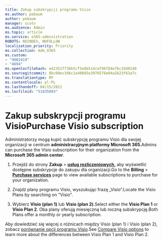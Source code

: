 ```yaml
---
title: Zakup subskrypcji programu Visio
ms.author: pebaum
author: pebaum
manager: scotv
ms.audience: Admin
ms.topic: article
ms.service: o365-administration
ROBOTS: NOINDEX, NOFOLLOW
localization_priority: Priority
ms.collection: Adm_O365
ms.custom:
- "9002419"
- "4694"
ms.openlocfilehash: e42352ff36b5cf5e8b514cef96f84ef6c19d0240
ms.sourcegitcommit: 8bc60ec34bc1e40685e3976576e04a2623f63a7c
ms.translationtype: MT
ms.contentlocale: pl-PL
ms.lasthandoff: 04/15/2021
ms.locfileid: "51835893"
---
```

# <a name="purchase-visio-subscription"></a><span data-ttu-id="3c38c-102">Zakup subskrypcji programu Visio</span><span class="sxs-lookup"><span data-stu-id="3c38c-102">Purchase Visio subscription</span></span>

<span data-ttu-id="3c38c-103">Administratorzy mogą kupić subskrypcję programu Visio dla swojej organizacji w centrum **administracyjnym platformy Microsoft 365.**</span><span class="sxs-lookup"><span data-stu-id="3c38c-103">Admins can purchase the Visio subscription for their organization from the **Microsoft 365 admin center**.</span></span>

1. <span data-ttu-id="3c38c-104">Przejdź do strony **Zakup**  >  **[usług rozliczeniowych,](https://go.microsoft.com/fwlink/p/?linkid=868433)** aby wyświetlić dostępne subskrypcje do zakupu dla organizacji.</span><span class="sxs-lookup"><span data-stu-id="3c38c-104">Go to the **Billing** > **[Purchase services](https://go.microsoft.com/fwlink/p/?linkid=868433)** page to view available subscriptions to purchase for your organization.</span></span>

2. <span data-ttu-id="3c38c-105">Znajdź plany programu Visio, wyszukując frazę „Visio”.</span><span class="sxs-lookup"><span data-stu-id="3c38c-105">Locate the Visio Plans by searching on "Visio".</span></span>

3. <span data-ttu-id="3c38c-106">Wybierz **Visio (plan 1)** lub **Visio (plan 2)**.</span><span class="sxs-lookup"><span data-stu-id="3c38c-106">Select either the **Visio Plan 1** or **Visio Plan 2**.</span></span> <span data-ttu-id="3c38c-107">Oba plany oferują miesięczną lub roczną subskrypcję.</span><span class="sxs-lookup"><span data-stu-id="3c38c-107">Both Plans offer a monthly or yearly subscription.</span></span>

<span data-ttu-id="3c38c-108">Aby dowiedzieć się więcej o różnicach między Visio (plan 1) i Visio (plan 2), zobacz [porównanie opcji programu Visio](https://products.office.com/Visio/microsoft-visio-plans-and-pricing-compare-visio-options).</span><span class="sxs-lookup"><span data-stu-id="3c38c-108">See [Compare Visio options](https://products.office.com/Visio/microsoft-visio-plans-and-pricing-compare-visio-options) to learn more about the differences between Visio Plan 1 and Visio Plan 2.</span></span>
